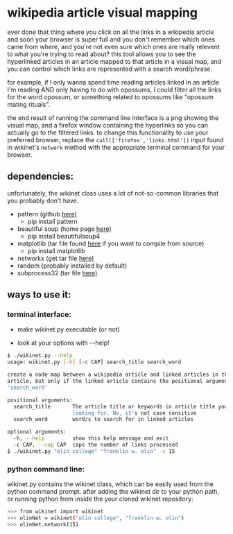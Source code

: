 # wikipedia article visual mapping

ever done that thing where you click on all the links in a wikipedia article and soon your browser is super full and you don't remember which ones came from where, and you're not even sure which ones are really relevent to what you're trying to read about?
this tool allows you to see the hyperlinked articles in an article mapped to that article in a visual map, and you can control which links are represented with a search word/phrase.

for example, if I only wanna spend time reading articles linked in an article I'm reading AND only having to do with opossums, I could filter all the links for the word opossum, or something related to opossums like "opossum mating rituals".

the end result of running the command line interface is a png showing the visual map, and a firefox window containing the hyperlinks so you can actually go to the filtered links. to change this functionality to use your preferred browser, replace the `call(['firefox','links.html'])` input found in wikinet's `network` method with the appropriate terminal command for your browser.
## dependencies:

unfortunately, the wikinet class uses a lot of not-so-common libraries that you probably don't have.

 - pattern (github [here)](https://github.com/clips/pattern)
	- pip install pattern
 - beautiful soup (home page [here)](http://www.crummy.com/software/BeautifulSoup/)
	- pip install beautifulsoup4
 - matplotlib (tar file found [here](http://matplotlib.org/downloads.html) if you want to compile from source) 
	- pip install matplotlib
 - networkx (get tar file [here)](https://pypi.python.org/pypi/networkx/)
 - random (probably installed by default)
 - subprocess32 (tar file [here)](https://pypi.python.org/pypi/subprocess32/)


## ways to use it:
### terminal interface:

 - make wikinet.py executable (or not)

 - look at your options with --help!

```sh
$ ./wikinet.py --help
usage: wikinet.py [-h] [-c CAP] search_title search_word

create a node map between a wikipedia article and linked articles in that
article, but only if the linked article contains the positional argument
'search_word'

positional arguments:
  search_title       The article title or keywords in article title you're
                     looking for. No, it's not case sensitive
  search_word        word/s to search for in linked articles

optional arguments:
  -h, --help         show this help message and exit
  -c CAP, --cap CAP  caps the number of links processed
$ ./wikinet.py "olin college" "franklin w. olin" -c 15
```

### python command line:

wikinet.py contains the wikinet class, which can be easily used from the python command prompt.
after adding the wikinet dir to your python path, or running python from inside the your cloned wikinet repository:

```sh
>>> from wikinet import wikinet
>>> olinNet = wikinet("olin college", "franklin w. olin")
>>> olinNet.network(15)
```
